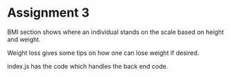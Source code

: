 # Assignment 3




BMI section shows where an individual stands on the scale based on height and weight.

Weight loss gives some tips on how one can lose weight if desired.

index.js has the code which handles the back end code.
